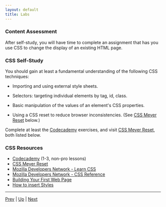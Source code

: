 ```yaml
---
layout: default
title: Labs
---
```


### Content Assessment
After self-study, you will have time to complete an assignment that has you use CSS to change the display of an existing HTML page.

### CSS Self-Study
You should gain at least a fundamental understanding of the following CSS techniques:

* Importing and using external style sheets.

* Selectors: targeting individual elements by tag, id, class.

* Basic manipulation of the values of an element's CSS properties.

* Using a CSS reset to reduce browser inconsistencies. (See [CSS Meyer Reset][meyerReset] below.)

Complete at least the [Codecademy][Codecademy] exercises, and visit [CSS Meyer Reset][meyerReset], both listed below.


### CSS Resources

* [Codecademy][Codecademy] (1-3, non-pro lessons)
* [CSS Meyer Reset][meyerReset]
* [Mozilla Developers Network - Learn CSS][Mozilla]
* [Mozilla Developers Network - CSS Reference][MDNCSSRef]
* [Building Your First Web Page][BuildingYourFirstWebPage]
* [How to insert Styles][w3CSSHowto]

[quackit]:http://www.quackit.com/html/tutorial/html_formatting.cfm
[Codecademy]: https://www.codecademy.com/learn/learn-css
[Htmldog]: http://htmldog.com/guides/html/beginner/
[BuildingYourFirstWebPage]: http://learn.shayhowe.com/html-css/building-your-first-web-page/
[Mozilla]: https://developer.mozilla.org/en-US/Learn/CSS
[MDNCSSRef]: https://developer.mozilla.org/en-US/docs/Web/CSS/Reference
[w3CSSHowto]:http://www.w3schools.com/css/css_howto.asp
[meyerReset]: http://meyerweb.com/eric/tools/css/reset/

<hr>

[Prev](cssFloatLeftRight.md) | [Up](README.md) | [Next](cssStyleRulesList.md)

